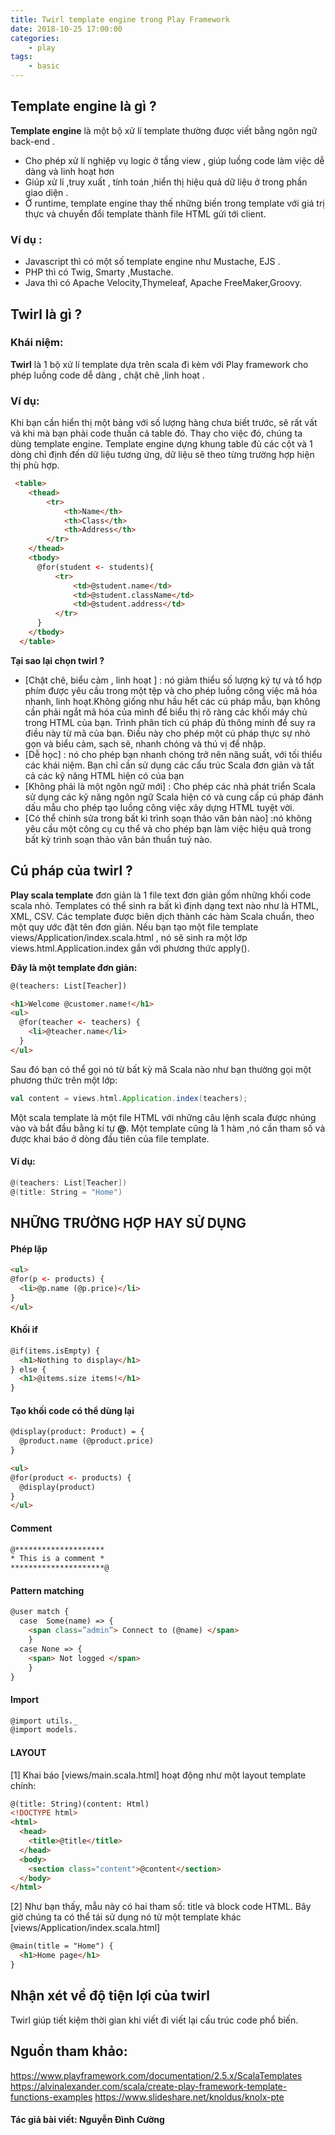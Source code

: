 ```yaml
---
title: Twirl template engine trong Play Framework
date: 2018-10-25 17:00:00
categories: 
    - play
tags: 
    - basic
---
```


## Template engine là gì ?

**Template engine** là một bộ xử lí template thường được viết bằng ngôn ngữ back-end .
 - Cho phép xử lí nghiệp vụ logic ở tầng view , giúp luồng code làm việc dễ dàng và linh hoạt hơn 
 - Giúp xử lí ,truy xuất , tính toán ,hiển thị hiệu quả dữ liệu ở trong phần giao diện .
 - Ở runtime, template engine thay thế những biến trong template với giá trị thực và chuyển đổi template thành file HTML gửi tới client.

<!-- more -->

### Ví dụ :
- Javascript thì có một số template engine như Mustache, EJS .
- PHP thì có Twig, Smarty ,Mustache.
- Java thì có  Apache Velocity,Thymeleaf, Apache FreeMaker,Groovy.

## Twirl là gì ?

### Khái niệm:
 **Twirl** là 1 bộ xử lí template dựa trên scala đi kèm với Play framework cho phép luồng code dễ dàng , chặt chẽ ,linh hoạt .

### Ví dụ:
  Khi bạn cần hiển thị một bảng với số lượng hàng chưa biết trước, sẽ rất vất vả khi mà bạn phải code thuần cả table đó. Thay cho việc đó, chúng ta dùng template engine. Template engine dựng khung table đủ các cột và 1 dòng chỉ định đến dữ liệu tương ứng, dữ liệu sẽ theo từng trường hợp hiện thị phù hợp.
```html 
 <table>
    <thead>
        <tr>         
            <th>Name</th>
            <th>Class</th>              
            <th>Address</th>
        </tr>
    </thead>
    <tbody>
      @for(student <- students){
          <tr>        
              <td>@student.name</td>
              <td>@student.className</td>      
              <td>@student.address</td>
          </tr>
      }
    </tbody>
  </table>
```
**Tại sao lại chọn twirl ?**

- [Chặt chẽ, biểu cảm , linh hoạt ] : nó giảm thiểu số lượng ký tự và tổ hợp phím được yêu cầu trong một tệp và cho phép luồng công việc mã hóa nhanh, linh hoạt.Không giống như hầu hết các cú pháp mẫu, bạn không cần phải ngắt mã hóa của mình để biểu thị rõ ràng các khối máy chủ trong HTML của bạn. Trình phân tích cú pháp đủ thông minh để suy ra điều này từ mã của bạn. Điều này cho phép một cú pháp thực sự nhỏ gọn và biểu cảm, sạch sẽ, nhanh chóng và thú vị để nhập.
- [Dễ học]  : nó cho phép bạn nhanh chóng trở nên năng suất, với tối thiểu các khái niệm. Bạn chỉ cần sử dụng các cấu trúc Scala đơn giản và tất cả các kỹ năng HTML hiện có của bạn
- [Không phải là một ngôn ngữ mới] :  Cho phép các nhà phát triển Scala sử dụng các kỹ năng ngôn ngữ Scala hiện có và cung cấp cú pháp đánh dấu mẫu cho phép tạo luồng công việc xây dựng HTML tuyệt vời.
- [Có thể chỉnh sửa trong bất kì trình soạn thảo văn bản nào] :nó không yêu cầu một công cụ cụ thể và cho phép bạn làm việc hiệu quả trong bất kỳ trình soạn thảo văn bản thuần tuý nào.

## Cú pháp của twirl ? 

**Play scala template** đơn giản là 1 file text đơn giản gồm những khối code scala nhỏ.
Templates có thể sinh ra bất kì định dạng text nào như là HTML, XML, CSV. Các template được biên dịch thành các hàm Scala chuẩn, theo một quy ước đặt tên đơn giản. Nếu bạn tạo một file template views/Application/index.scala.html , nó sẽ sinh ra một lớp views.html.Application.index gắn với  phương thức apply().

**Đây là một template đơn giản:**

```html
@(teachers: List[Teacher])

<h1>Welcome @customer.name!</h1>
<ul>
  @for(teacher <- teachers) {
    <li>@teacher.name</li>
  }
</ul>
```
Sau đó bạn có thể gọi nó từ bất kỳ mã Scala nào như bạn thường gọi một phương thức trên một lớp:

```scala
val content = views.html.Application.index(teachers);
```

Một scala template  là một file HTML với những câu lệnh scala được nhúng vào và bắt đầu bằng kí tự **@**.
Một template cũng là 1 hàm ,nó cần tham số và được khai báo ở dòng đầu tiên của file template.

#### Ví dụ:

```scala
@(teachers: List[Teacher])
@(title: String = "Home")
```

## NHỮNG TRƯỜNG HỢP HAY SỬ DỤNG 

#### Phép lặp

```html
<ul>
@for(p <- products) {
  <li>@p.name (@p.price)</li>
}
</ul>
```

#### Khối if

```html
@if(items.isEmpty) {
  <h1>Nothing to display</h1>
} else {
  <h1>@items.size items!</h1>
}
```
#### Tạo khối code có thể dùng lại
```html
@display(product: Product) = {
  @product.name (@product.price)
}

<ul>
@for(product <- products) {
  @display(product)
}
</ul>
```
#### Comment
```html
@********************
* This is a comment *
*********************@
```

#### Pattern matching
```html
@user match {
  case  Some(name) => {
    <span class=”admin”> Connect to (@name) </span>
    }
  case None => {
    <span> Not logged </span>
    }
}
```

#### Import 
```html
@import utils._
@import models.
```
#### LAYOUT

[1] Khai báo [views/main.scala.html] hoạt động như một layout template chính:
```html
@(title: String)(content: Html)
<!DOCTYPE html>
<html>
  <head>
    <title>@title</title>
  </head>
  <body>
    <section class="content">@content</section>
  </body>
</html>
```
[2] Như bạn thấy, mẫu này có hai tham số: title và block code HTML. Bây giờ chúng ta có thể  tái sử dụng nó từ một template khác [views/Application/index.scala.html]
```html
@main(title = "Home") {
  <h1>Home page</h1>
}
```
## Nhận xét về  độ tiện lợi của twirl
Twirl giúp tiết kiệm thời gian khi viết đi viết lại cấu trúc code phổ biến.

## Nguồn tham khảo:
https://www.playframework.com/documentation/2.5.x/ScalaTemplates
https://alvinalexander.com/scala/create-play-framework-template-functions-examples
https://www.slideshare.net/knoldus/knolx-pte


#### Tác giả bài viết: Nguyễn Đình Cường